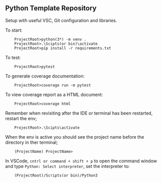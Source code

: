 ## Python Template Repository

Setup with useful VSC, Git configuration and libraries. 

To start:
```
    ProjectRoot>python(3*) -m venv .
    ProjectRoot>.\Scipts(or bin)\activate
    ProjectRoot>pip install -r requirements.txt
```

To test:
```
    ProjectRoot>pytest
```

To generate coverage documentation:
```
    ProjectRoot>coverage run -m pytest
```

To view coverage report as a HTML document:
```
    ProjectRoot>coverage html
```

Remember when revisiting after the IDE or terminal has been restarted, restart the env;
```
    ProjectRoot>.\Scipts\activate
```
When the env is active you should see the project name before the directory in ther terminal;
```
    (ProjectName) ProjectName>
```

In VSCode, `cntrl or command + shift + p` to open the command window and type `Python: Select interpreter`,
set the interpreter to:

```
    (ProjectRoot)/Scripts(or bin)/Python3
```
